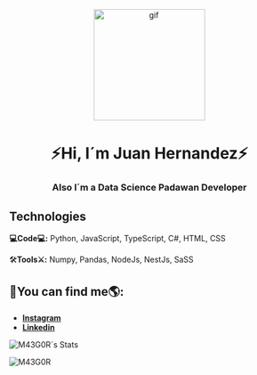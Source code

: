<div id="header" align="center">
    <img src="https://github.com/M43G0R/M43G0R/assets/146624249/53dcadb7-4740-47dc-b018-154c3f761977" alt="gif" width="200">
    <h1 align="center">⚡Hi, I´m Juan Hernandez⚡</h1>
    <h3>Also I´m a Data Science Padawan Developer</h3>
</div>

<div id="technologies" class="technologies">
    <h2>Technologies</h2>
    <p><b>💻Code💻:</b> Python, JavaScript, TypeScript, C#, HTML, CSS</p>
    <P>🛠️<b>Tools⚔️:</b> Numpy, Pandas, NodeJs, NestJs, SaSS</P>
</div>
<div id="findme">
    <h2>🧐You can find me🌎:</h2>
    <ul>
        <li><b><a href="https://www.instagram.com/ju4n_hd3z_/">Instagram</a></b></li>
        <li><b><a href="https://www.linkedin.com/in/juan-josé-hernández-acosta-64701a1b4/">Linkedin</a></b></li>
    </ul>
</div>

![M43G0R´s Stats](https://github-readme-stats.vercel.app/api?username=M43G0R&show_icons=true&bg_color=00000000&text_color=4cd7ff)
<p align="left"> <img src="https://komarev.com/ghpvc/?username=M43G0R&label=Profile%20views&color=4cd7ff&style=flat" alt="M43G0R" /> </p>
